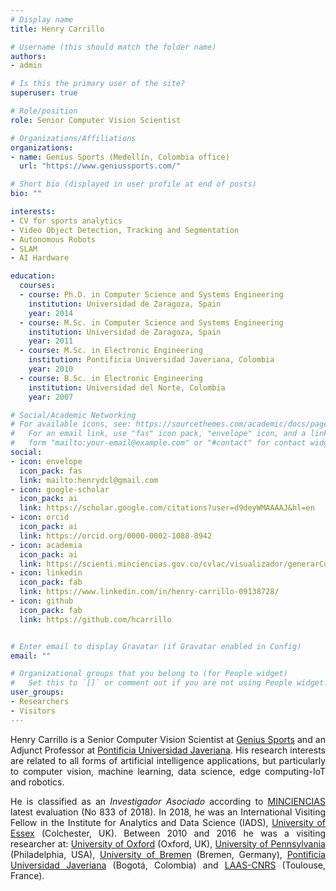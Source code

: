 ```yaml
---
# Display name
title: Henry Carrillo

# Username (this should match the folder name)
authors:
- admin

# Is this the primary user of the site?
superuser: true

# Role/position
role: Senior Computer Vision Scientist

# Organizations/Affiliations
organizations:
- name: Genius Sports (Medellín, Colombia office)
  url: "https://www.geniussports.com/"

# Short bio (displayed in user profile at end of posts)
bio: ""

interests:
- CV for sports analytics
- Video Object Detection, Tracking and Segmentation
- Autonomous Robots
- SLAM
- AI Hardware

education:
  courses:
  - course: Ph.D. in Computer Science and Systems Engineering
    institution: Universidad de Zaragoza, Spain
    year: 2014
  - course: M.Sc. in Computer Science and Systems Engineering
    institution: Universidad de Zaragoza, Spain
    year: 2011
  - course: M.Sc. in Electronic Engineering
    institution: Pontificia Universidad Javeriana, Colombia
    year: 2010
  - course: B.Sc. in Electronic Engineering
    institution: Universidad del Norte, Colombia
    year: 2007

# Social/Academic Networking
# For available icons, see: https://sourcethemes.com/academic/docs/page-builder/#icons
#   For an email link, use "fas" icon pack, "envelope" icon, and a link in the
#   form "mailto:your-email@example.com" or "#contact" for contact widget.
social:
- icon: envelope
  icon_pack: fas
  link: mailto:henrydcl@gmail.com
- icon: google-scholar
  icon_pack: ai
  link: https://scholar.google.com/citations?user=d9deyWMAAAAJ&hl=en
- icon: orcid
  icon_pack: ai
  link: https://orcid.org/0000-0002-1088-8942
- icon: academia
  icon_pack: ai
  link: https://scienti.minciencias.gov.co/cvlac/visualizador/generarCurriculoCv.do?cod_rh=0001540826
- icon: linkedin
  icon_pack: fab
  link: https://www.linkedin.com/in/henry-carrillo-09138728/
- icon: github
  icon_pack: fab
  link: https://github.com/hcarrillo


# Enter email to display Gravatar (if Gravatar enabled in Config)
email: ""

# Organizational groups that you belong to (for People widget)
#   Set this to `[]` or comment out if you are not using People widget.
user_groups:
- Researchers
- Visitors
---
```


<div style="text-align: justify">
<p>
Henry Carrillo is a Senior Computer Vision Scientist at <a href="https://www.geniussports.com/">Genius Sports</a> and an Adjunct Professor at <a href="https://www.javeriana.edu.co/">Pontificia Universidad Javeriana</a>. His research interests are related to all forms of artificial intelligence applications, but particularly to computer vision, machine learning, data science, edge computing-IoT and robotics.
</p>
</div>


<div style="text-align: justify">
<p>
He is classified as an <i>Investigador Asociado</i> according to <a href="https://minciencias.gov.co/">MINCIENCIAS</a>  latest evaluation (No 833 of 2018). In 2018, he was an International Visiting Fellow in the Institute for Analytics and Data Science (IADS), <a href="https://www.essex.ac.uk/">University of Essex</a> (Colchester, UK). Between 2010 and 2016 he was a visiting researcher at: <a href="https://www.ox.ac.uk/">University of Oxford</a>  (Oxford, UK), <a href="https://www.upenn.edu/">University of Pennsylvania</a>  (Philadelphia, USA), <a href="https://www.uni-bremen.de/">University of Bremen</a> (Bremen, Germany), <a href="https://www.javeriana.edu.co/">Pontificia Universidad Javeriana</a> (Bogotá, Colombia) and <a href="https://www.laas.fr/">LAAS-CNRS</a>  (Toulouse, France).
</p>
</div>
